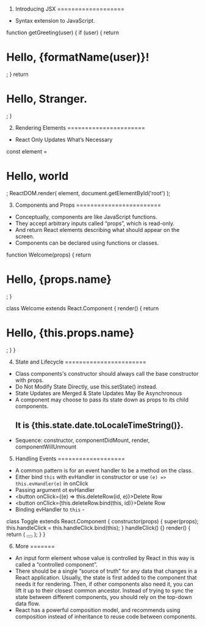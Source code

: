 1. Introducing JSX
===================
* Syntax extension to JavaScript.

function getGreeting(user) {
  if (user) {
    return <h1>Hello, {formatName(user)}!</h1>;
  }
  return <h1>Hello, Stranger.</h1>;
}

2. Rendering Elements
======================
* React Only Updates What’s Necessary

const element = <h1>Hello, world</h1>;
ReactDOM.render(
  element,
  document.getElementById('root')
);

3. Components and Props
========================
* Conceptually, components are like JavaScript functions. 
* They accept arbitrary inputs called “props”, which is read-only.
* And return React elements describing what should appear on the screen.
* Components can be declared using functions or classes.

function Welcome(props) {
  return <h1>Hello, {props.name}</h1>;
}

class Welcome extends React.Component {
  render() {
    return <h1>Hello, {this.props.name}</h1>;
  }
}

4. State and Lifecycle
=======================
* Class components's constructor should always call the base constructor with props.
* Do Not Modify State Directly, use this.setState() instead.
* State Updates are Merged & State Updates May Be Asynchronous
* A component may choose to pass its state down as props to its child components.
    <h2>It is {this.state.date.toLocaleTimeString()}.</h2>
* Sequence: constructor, componentDidMount, render, componentWillUnmount

5. Handling Events
===================
* A common pattern is for an event handler to be a method on the class.
* Either bind `this` with evHandler in constructor or use `(e) => this.evHandler(e)` in onClick
* Passing argument ot evHandler
 * <button onClick={(e) => this.deleteRow(id, e)}>Delete Row</button>
 * <button onClick={this.deleteRow.bind(this, id)}>Delete Row</button>
* Binding evHandler to `this` -

class Toggle extends React.Component {
  constructor(props) {
    super(props);
    this.handleClick = this.handleClick.bind(this);
  }
  handleClick() {}
  render() {
    return (
      <button onClick={this.handleClick}>
      </button>
    );
  }
}

6. More
=======
* An input form element whose value is controlled by React in this way is called a “controlled component”.
* There should be a single “source of truth” for any data that changes in a React application. Usually, the state is first added to the component that needs it for rendering. Then, if other components also need it, you can lift it up to their closest common ancestor. Instead of trying to sync the state between different components, you should rely on the top-down data flow.
* React has a powerful composition model, and recommends using composition instead of inheritance to reuse code between components.